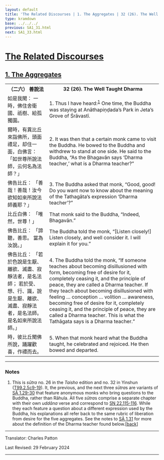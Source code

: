 ```yaml
---
layout: default
title: 'The Related Discourses | 1. The Aggregates | 32 (26). The Well Taught Dharma'
type: kramdown
base: ../../../
previous: SA1_31.html
next: SA1_33.html
---
```


<h1><a href='(../index.html)'>The Related Discourses</a></h1>
<h2><a href='index.html'>1. The Aggregates</a></h2>

<table class="trans">
  <th class='ch'>（二六） 善說法</th>
  <th class='en'>32 (26). The Well Taught Dharma</th>
  <tr>
    <td title='t99.2.5c9'>如是我聞： 一時，佛住舍衛國、祇樹、給孤獨園。</td>
    <td id='p1'>1. Thus I have heard:<sup id="ref1"><a href="#n1">1</a></sup> One time, the Buddha was staying at Anāthapiṇḍada’s Park in Jeta’s Grove of Śrāvastī.</td>
  </tr>
  <tr>
    <td title='t99.2.5c10'>爾時，有異比丘來詣佛所，頭面禮足，却住一面，白佛言： 「如世尊所說法師，云何名為法師？」</td>
    <td id='p2'>2. It was then that a certain monk came to visit the Buddha. He bowed to the Buddha and withdrew to stand at one side. He said to the Buddha, “As the Bhagavān says ‘Dharma teacher,’ what is a Dharma teacher?”</td>
  </tr>
  <tr>
    <td title='t99.2.5c12'>佛告比丘： 「善哉！善哉！汝今欲知如來所說法師義耶？」</td>
    <td id='p3'>3. The Buddha asked that monk, “Good, good! Do you want now to know about the meaning of the Tathagāta’s expression ‘Dharma teacher’?”</td>
  </tr>
  <tr>
    <td title='t99.2.5c13'>比丘白佛： 「唯然，世尊！」</td>
    <td>That monk said to the Buddha, “Indeed, Bhagavān.”</td>
  </tr>
  <tr>
    <td title='t99.2.5c14'>佛告比丘： 「諦聽，善思。 當為汝說。」</td>
    <td>The Buddha told the monk, “[Listen closely!] Listen closely, and well consider it. I will explain it for you.”</td>
  </tr>
  <tr>
    <td title='t99.2.5c14'>佛告比丘： 「若於色說是生厭、離欲、滅盡、寂靜法者，是名法師； 若於受、想、行、識，說是生厭、離欲、滅盡、寂靜法者，是名法師。 是名如來所說法師。」</td>
    <td id='p4'>4. The Buddha told the monk, “If someone teaches about becoming disillusioned with form, becoming free of desire for it, completely ceasing it, and the principle of peace, they are called a Dharma teacher. If they teach about becoming disillusioned with feeling … conception … volition … awareness, becoming free of desire for it, completely ceasing it, and the principle of peace, they are called a Dharma teacher. This is what the Tathāgata says is a Dharma teacher.”</td>
  </tr>
  <tr>
    <td title='t99.2.5c18'>時，彼比丘聞佛所說，踊躍歡喜，作禮而去。</td>
    <td id='p5'>5. When that monk heard what the Buddha taught, he celebrated and rejoiced. He then bowed and departed.</td>
  </tr>
</table>

<hr/>

<h3 id="notes">Notes</h3>

<ol>
<li id="n1">This is <em>sūtra</em> no. 26 in the <cite>Taisho</cite> edition and no. 32 in Yinshun (<a href="https://cbetaonline.dila.edu.tw/zh/T02n0099_p0005c09" target="_blank">T99.2.5c9-19</a>). It, the previous, and the next three <em>sūtra</em>s are variants of <a href="SA1_29.html" target="_blank">SĀ 1.29-30</a> that feature anonymous monks who bring questions to the Buddha, rather than Rāhula. All five <em>sūtra</em>s comprise a separate chapter with their own <em>uddāna</em> verse and correspond to <a href="https://suttacentral.net/sn22.115" target="_blank">SN 22.115-116</a>. While they each feature a question about a different expression used by the Buddha, his explanations all refer back to the same rubric of liberation from desire for the five aggregates. See the notes to <a href="SA1_31.html#n2" target="_blank">SĀ 1.31</a> for more about the definition of the Dharma teacher found below.[<a href="#ref1">back</a>]</li>
</ol>
<hr/>

<p class="translator">Translator: Charles Patton</p>
<p class='revised'>Last Revised: 29 February 2024</p>

<hr/>